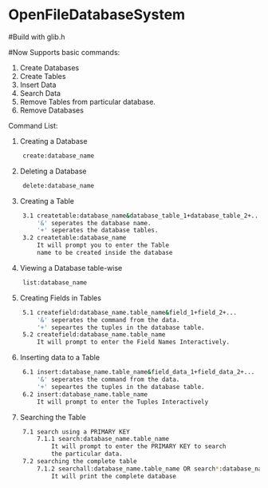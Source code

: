 # OpenFileDatabaseSystem

#Build with glib.h

#Now Supports basic commands:

1. Create Databases
2. Create Tables
3. Insert Data
4. Search Data
5. Remove Tables from particular database.
6. Remove Databases


Command List:

1. Creating a Database 
```bash
	create:database_name 
```
2. Deleting a Database 
```bash
	delete:database_name
```
3. Creating a Table
```bash
	3.1 createtable:database_name&database_table_1+database_table_2+... 
		'&' seperates the database name. 
		'+' seperates the database tables.  
	3.2 createtable:database_name 
		It will prompt you to enter the Table 
		name to be created inside the database 
```
4. Viewing a Database table-wise
```bash
	list:database_name 
```
5. Creating Fields in Tables
```bash
	5.1 createfield:database_name.table_name&field_1+field_2+...  
		'&' seperates the command from the data. 
		'+' sepeartes the tuples in the database table.  
	5.2 createfield:database_name.table_name 
	 	It will prompt to enter the Field Names Interactively. 
```
6. Inserting data to a Table
```bash
	6.1 insert:database_name.table_name&field_data_1+field_data_2+... 
		'&' seperates the command from the data. 
		'+' sepeartes the tuples in the database table.  
	6.2 insert:database_name.table_name 
		It will prompt to enter the Tuples Interactively 
```
7. Searching the Table
```bash
	7.1 search using a PRIMARY KEY
		7.1.1 search:database_name.table_name
			It will prompt to enter the PRIMARY KEY to search 
			the particular data. 
	7.2 searching the complete table
		7.1.2 searchall:database_name.table_name OR search*:database_name.table_name
			It will print the complete database 
```
        
        
        
